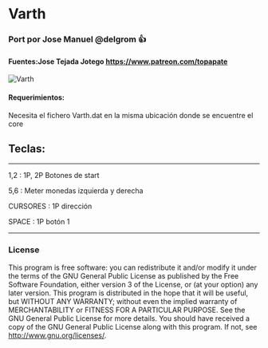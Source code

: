 # Varth

### Port por Jose Manuel @delgrom :+1: 
#### Fuentes:Jose Tejada Jotego https://www.patreon.com/topapate

![Varth](https://user-images.githubusercontent.com/31018768/93027478-6653d800-f60d-11ea-984e-51e0f4807676.jpg)

#### Requerimientos:

Necesita el fichero Varth.dat en la misma ubicación donde se encuentre el core

## Teclas:
--------------------------------------------------
1,2 :   1P, 2P Botones de start

5,6 :   Meter monedas izquierda y derecha

CURSORES : 1P dirección

SPACE    : 1P botón 1

---------------------------------------------------
### License


This program is free software: you can redistribute it and/or modify it under the terms of the GNU General Public License as published by the Free Software Foundation, either version 3 of the License, or (at your option) any later version.
This program is distributed in the hope that it will be useful, but WITHOUT ANY WARRANTY; without even the implied warranty of MERCHANTABILITY or FITNESS FOR A PARTICULAR PURPOSE. See the GNU General Public License for more details.
You should have received a copy of the GNU General Public License along with this program. If not, see http://www.gnu.org/licenses/.
